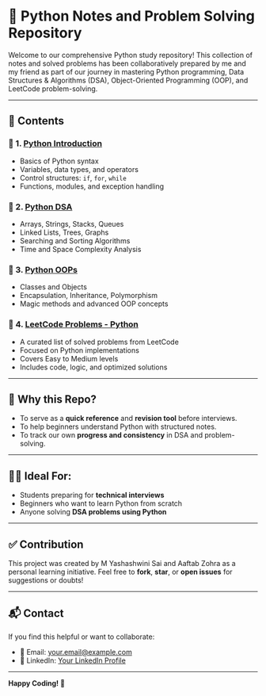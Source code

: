 # 🐍 Python Notes and Problem Solving Repository

Welcome to our comprehensive Python study repository! This collection of notes and solved problems has been collaboratively prepared by me and my friend as part of our journey in mastering Python programming, Data Structures & Algorithms (DSA), Object-Oriented Programming (OOP), and LeetCode problem-solving.

---

## 📘 Contents

### 🔹 1. [Python Introduction](./python_introduction.pdf)
- Basics of Python syntax
- Variables, data types, and operators
- Control structures: `if`, `for`, `while`
- Functions, modules, and exception handling

### 🔹 2. [Python DSA](./python_dsa.pdf)
- Arrays, Strings, Stacks, Queues
- Linked Lists, Trees, Graphs
- Searching and Sorting Algorithms
- Time and Space Complexity Analysis

### 🔹 3. [Python OOPs](./python_oops.pdf)
- Classes and Objects
- Encapsulation, Inheritance, Polymorphism
- Magic methods and advanced OOP concepts

### 🔹 4. [LeetCode Problems - Python](./leetcode_problems.pdf)
- A curated list of solved problems from LeetCode
- Focused on Python implementations
- Covers Easy to Medium levels
- Includes code, logic, and optimized solutions

---

## 🚀 Why this Repo?

- To serve as a **quick reference** and **revision tool** before interviews.
- To help beginners understand Python with structured notes.
- To track our own **progress and consistency** in DSA and problem-solving.

---

## 👩‍💻 Ideal For:

- Students preparing for **technical interviews**
- Beginners who want to learn Python from scratch
- Anyone solving **DSA problems using Python**

---

## ✅ Contribution

This project was created by M Yashashwini Sai and Aaftab Zohra as a personal learning initiative. Feel free to **fork**, **star**, or **open issues** for suggestions or doubts!

---

## 📬 Contact

If you find this helpful or want to collaborate:
- 📧 Email: your.email@example.com
- 💼 LinkedIn: [Your LinkedIn Profile](https://linkedin.com/in/your-profile)

---

**Happy Coding! 🚀**
